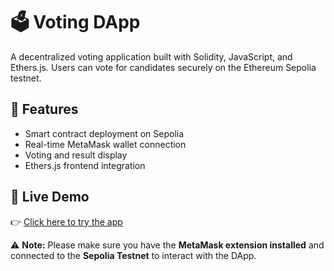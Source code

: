 # 🗳️ Voting DApp

A decentralized voting application built with Solidity, JavaScript, and Ethers.js. Users can vote for candidates securely on the Ethereum Sepolia testnet.

## 🚀 Features
- Smart contract deployment on Sepolia
- Real-time MetaMask wallet connection
- Voting and result display
- Ethers.js frontend integration

## 🔗 Live Demo
👉 [Click here to try the app]([https://vodap.netlify.app/])

⚠️ **Note:** Please make sure you have the **MetaMask extension installed** and connected to the **Sepolia Testnet** to interact with the DApp.
